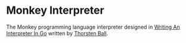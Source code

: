 # Monkey Interpreter

The Monkey programming language interpreter designed in [Writing An Interpreter In Go](https://interpreterbook.com) written by [Thorsten Ball](https://twitter.com/thorstenball).
